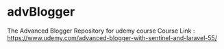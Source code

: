 # advBlogger
The Advanced Blogger Repository for udemy course
Course Link  : https://www.udemy.com/advanced-blogger-with-sentinel-and-laravel-55/
